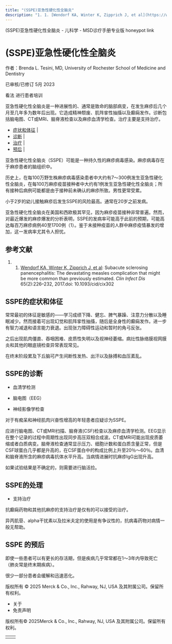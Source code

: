 ```yaml
---
title: "(SSPE)亚急性硬化性全脑炎"
description: "1. 1. [Wendorf KA, Winter K, Zipprich J, et al](https://www.ncbi.nlm.nih.gov/pubmed/28387784): Subacute sclerosing panencephalitis: The devastating measles complication that might be more common than previously estimated. _Clin Infect Dis_ 65(2):226–232, 2017.doi: 10.1093/cid/cix302"
---
```


﻿(SSPE)亚急性硬化性全脑炎 - 儿科学 - MSD诊疗手册专业版 honeypot link

# (SSPE)亚急性硬化性全脑炎

作者：Brenda L. Tesini, MD, University of Rochester School of Medicine and Dentistry

已审核/已修订 5月 2023

看法 进行患者培训

亚急性硬化性全脑炎是一种进展性的、通常是致命的脑部病变，在发生麻疹后几个月至几年多为数年后出现。它造成精神颓废、肌阵挛性抽搐以及癫痫发作。诊断包括脑电图、CT或MRI、脑脊液检查以及麻疹血清学检查。治疗主要是支持治疗。

- [症状和体征](#症状和体征_v1023338_zh) \|
- [诊断](#诊断_v1023341_zh) \|
- [治疗](#治疗_v1023357_zh) \|
- [预后](#预后_v1023354_zh) \|

亚急性硬化性全脑炎（SSPE）可能是一种持久性的麻疹病毒感染。麻疹病毒存在于麻疹患者的脑组织中。

历史上，在每100万野生株麻疹病毒感染患者中大约有7～300例发生亚急性硬化性全脑炎，在每100万麻疹疫苗接种者中大约有1例发生亚急性硬化性全脑炎；所有接种后病例可能都是由于接种前未确认的麻疹所致。男性更常受累。

小于2岁的幼儿接触麻疹后发生SSPE的风险最高。通常在20岁之前发病。

亚急性硬化性全脑炎在美国和西欧极其罕见，因为麻疹疫苗接种非常普遍。然而，对最近爆发的麻疹爆发的分析表明，SSPE的发病率可能高于此前的预期，可能高达每百万麻疹病例40至1700例（1）。鉴于未接种疫苗的人群中麻疹疫情暴发的增加，这一发病率尤其令人担忧。

## 参考文献

1. 1. [Wendorf KA, Winter K, Zipprich J, et al](https://www.ncbi.nlm.nih.gov/pubmed/28387784): Subacute sclerosing panencephalitis: The devastating measles complication that might be more common than previously estimated. _Clin Infect Dis_ 65(2):226–232, 2017.doi: 10.1093/cid/cix302


## SSPE的症状和体征

常常最初的体征是敏感的――学习成绩下降、健忘、脾气暴躁、注意力分散以及睡眠减少。然而接着可出现幻觉和肌阵挛性抽搐，随后是全身性的癫痫发作。进一步有智力减退和语言能力衰退。出现张力障碍性运动和暂时的角弓反张。

之后出现肌肉僵直、吞咽困难、皮质性失明以及视神经萎缩。病灶性脉络膜视网膜炎和其他的眼底镜检查异常表现常见。

在终末阶段累及下丘脑可产生间断性发热、出汗以及脉搏和血压紊乱。

## SSPE的诊断

- 血清学检测

- 脑电图（EEG）

- 神经影像学检查


对于有痴呆和神经肌肉兴奋性增高的年轻患者应疑诊为SSPE。

应进行脑电图、CT或MRI扫描、脑脊液(CSF)检查以及麻疹血清学检测。EEG显示在整个记录的过程中周期性出现同步高压双相合成波。CT或MRI可能出现皮质萎缩或者白质病变。脑脊液检查通常显示压力、细胞计数和蛋白质含量正常，但是CSF球蛋白几乎都是升高的，在CSF蛋白中的构成比例上升至20％～60％。血清和脑脊液所含的麻疹病毒抗体水平升高。当病情进展时抗麻疹IgG出现升高。

如果试验结果是不确定的，则需要进行脑活捡。

## SSPE的处理

- 支持治疗


抗癫痫药物和其他抗麻疹的支持治疗是仅有的可以接受的治疗。

异丙肌苷、alpha干扰素以及拉米夫定的使用是有争议性的，抗病毒药物对病情一般无帮助。

## SSPE 的预后

即使一些患者可以有更长的存活期，但是疾病几乎常常都在1～3年内导致死亡（肺炎常是终末期疾病）。

很少一部分患者会缓解和迅速恶化。



版权所有 © 2025
Merck & Co., Inc., Rahway, NJ, USA 及其附属公司。保留所有权利。

- 关于
- 免责声明

版权所有© 2025Merck & Co., Inc., Rahway, NJ, USA 及其附属公司。保留所有权利。

|     |     |
| --- | --- |
|  |  |